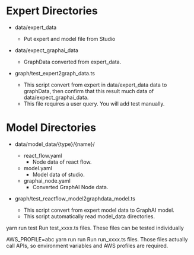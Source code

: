 # Expert Directories

- data/expert_data
  - Put expert and model file from Studio
- data/expect_graphai_data

  - GraphData converted from expert_data.

- graph/test_expert2graph_data.ts
  - This script convert from expert in data/expert_data data to graphData, then confirm that this result much data of data/expect_graphai_data.
  - This file requires a user query. You will add test manually.

# Model Directories

- data/model_data/{type}/{name}/

  - react_flow.yaml
    - Node data of react flow.
  - model.yaml
    - Model data of studio.
  - graphai_node.yaml
    - Converted GraphAI Node data.

- graph/test_reactflow_model2graphdata_model.ts
  - This script convert from expert model data to GraphAI model.
  - This script automatically read model_data directories.

yarn run test
Run test_xxxx.ts files. These files can be tested individually

AWS_PROFILE=abc yarn run run
Run run_xxxx.ts files. Those files actually call APIs, so environment variables and AWS profiles are required.
